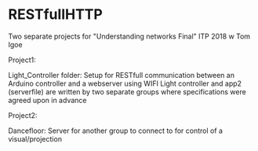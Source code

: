 # RESTfullHTTP
Two separate projects for "Understanding networks Final" ITP 2018 w Tom Igoe

Project1:

Light_Controller folder:
Setup for RESTfull communication between an Arduino controller and a webserver using WIFI
Light controller and app2 (serverfile) are written by two separate groups where specifications were agreed upon in advance


Project2:

Dancefloor: 
Server for another group to connect to for control of a visual/projection
